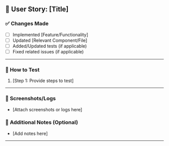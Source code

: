 ## 🚀 User Story: [Title]
<!-- Briefly describe the feature or functionality being implemented. -->

### ✅ **Changes Made**
<!-- List all key changes introduced in this PR. -->
- [ ] Implemented [Feature/Functionality]
- [ ] Updated [Relevant Component/File]
- [ ] Added/Updated tests (if applicable)
- [ ] Fixed related issues (if applicable)

---

### 🔬 **How to Test**
<!-- Provide clear steps to test the implementation. -->
1. [Step 1: Provide steps to test]


---


### 📸 **Screenshots/Logs**
<!-- Attach any relevant screenshots or logs for verification. -->
- [Attach screenshots or logs here]


### 📎 **Additional Notes (Optional)**
<!-- Any extra information, references, or considerations for this PR. -->
- [Add notes here]

---

